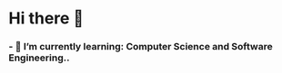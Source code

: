 <h1>  Hi there 👋 </h1>

<h3><b> - 🌱 I’m currently learning: Computer Science and Software Engineering.. </b></h3>
